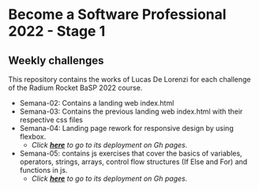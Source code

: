 # Become a Software Professional 2022 - Stage 1
## Weekly challenges

This repository contains the works of Lucas De Lorenzi for each challenge of the Radium Rocket BaSP 2022 course.

* Semana-02: Contains a landing web index.html
* Semana-03: Contains the previous landing web index.html with their respective css files
* Semana-04: Landing page rework for responsive design by using flexbox.
    * _Click **[here](https://lucas-delorenzi.github.io/BaSP-M2022-Etapa-1/Semana-04/index.html)** to go to its deployment on Gh pages._
* Semana-05: contains js exercises that cover the basics of variables, operators, strings, arrays, control flow structures (If Else and For) and functions in js.
    * _Click **[here](https://lucas-delorenzi.github.io/BaSP-M2022-Etapa-1/Semana-05)** to go to its deployment on Gh pages._